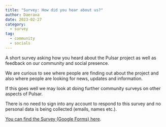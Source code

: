 ```yaml
---
title: "Survey: How did you hear about us?"
author: Daeraxa
date: 2023-02-27
category:
  - survey
tag:
  - community
  - socials
---
```


A short survey asking how you heard about the Pulsar project as well as feedback
on our community and social presence.

<!-- more -->

We are curious to see where people are finding out about the project and also
where people are looking for news, updates and information.

If this goes well we may look at doing further community surveys on other
aspects of Pulsar.

There is no need to sign into any account to respond to this survey and no
personal data is being collected (emails, names etc.).

[You can find the Survey (Google Forms) here](https://docs.google.com/forms/d/e/1FAIpQLScxbP1gkvjOJ3JkdSiQm5AvBg2tqpnXZO3GxW0J6cDRlV6PJw/viewform?usp=sf_link).
